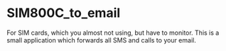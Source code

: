 # SIM800C_to_email
For SIM cards, which you almost not using, but have to monitor. This is a small application which forwards all SMS and calls to your email. 
